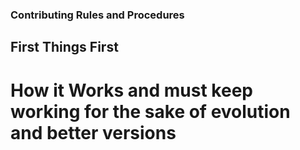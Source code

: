 ###  Contributing Rules and Procedures

## First Things  First

# How it Works and must keep working for the sake of evolution and better versions
